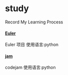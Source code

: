 study
=========================
Record My Learning Process

#### [Euler](http://projecteuler.net/problems)
Euler 项目
使用语言:python

#### [jam](https://code.google.com/codejam/)
codejam
使用语言:python
